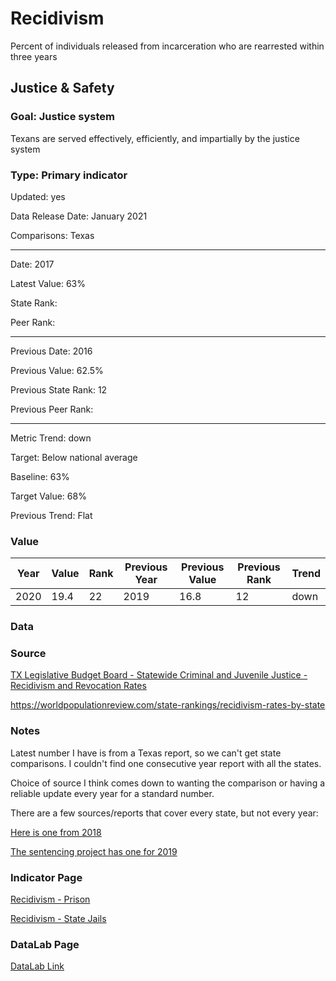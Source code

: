 # Recidivism


Percent of individuals released from incarceration who are rearrested within three years

## Justice & Safety

### Goal: Justice system

Texans are served effectively, efficiently, and impartially by the justice system

### Type: Primary indicator

Updated: yes

Data Release Date: January 2021

Comparisons: Texas

----

Date: 2017

Latest Value: 63%

State Rank:

Peer Rank: 


----

Previous Date: 2016

Previous Value: 62.5%

Previous State Rank: 12

Previous Peer Rank: 


----
Metric Trend: down

Target: Below national average

Baseline: 63%

Target Value: 68%

Previous Trend: Flat



### Value

| Year |  Value      | Rank     | Previous Year   | Previous Value | Previous Rank | Trend | 
| ----------- | ----------- | ----------- | ----------- | ----------- | ----------- | -----------|
|    2020     |     19.4   | 22         |    2019    |      16.8   |   12      | down      | 

### Data

<!-- ![recidivism](./images/recidivism2.PNG) -->


### Source

[TX Legislative Budget Board - Statewide Criminal and Juvenile Justice - Recidivism and Revocation Rates](https://www.lbb.state.tx.us/documents/publications/policy_report/6293_cjda_recidivism-revocation.pdf)

https://worldpopulationreview.com/state-rankings/recidivism-rates-by-state

### Notes

Latest number I have is from a Texas report, so we can't get state comparisons. I couldn't find one consecutive year report with all the states. 

Choice of source I think comes down to wanting the comparison or having a reliable update every year for a standard number.

There are a few sources/reports that cover every state, but not every year:

[Here is one from 2018](https://vadoc.virginia.gov/media/1363/vadoc-state-recidivism-comparison-report-2018-12.pdf)

[The sentencing project has one for 2019](https://www.sentencingproject.org/the-facts/#map)



### Indicator Page

[Recidivism - Prison](https://indicators.texas2036.org/indicator/116)

[Recidivism - State Jails](https://indicators.texas2036.org/indicator/144)



### DataLab Page

[DataLab Link](https://datalab.texas2036.org/LBBAI2019/texas-recidivism-rates-re-arrests-and-re-incarceration-for-adults?accesskey=qrjrnp)

